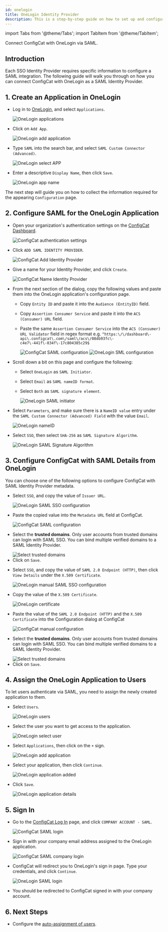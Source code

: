 ```yaml
---
id: onelogin
title: OneLogin Identity Provider
description: This is a step-by-step guide on how to set up and configure OneLogin as a SAML Identity Provider for your organization.
---
```


import Tabs from '@theme/Tabs';
import TabItem from '@theme/TabItem';

Connect ConfigCat with OneLogin via SAML.

## Introduction

Each SSO Identity Provider requires specific information to configure a SAML integration. The following guide will walk you through on how you can connect ConfigCat with OneLogin as a SAML Identity Provider.

## 1. Create an Application in OneLogin

- Log in to <a href="https://app.onelogin.com/login" target="_blank">OneLogin</a>, and select `Applications`.

  <img className="saml-tutorial-img zoomable" src="/docs/assets/saml/onelogin/applications.png" alt="OneLogin applications" />

- Click on `Add App`.

  <img className="saml-tutorial-img zoomable" src="/docs/assets/saml/onelogin/add_app.png" alt="OneLogin add application" />

- Type `SAML` into the search bar, and select `SAML Custom Connector (Advanced)`.

  <img className="saml-tutorial-img zoomable" src="/docs/assets/saml/onelogin/select_app.png" alt="OneLogin select APP" />

- Enter a descriptive `Display Name`, then click `Save`.

  <img className="saml-tutorial-img zoomable" src="/docs/assets/saml/onelogin/app_name.png" alt="OneLogin app name" />

The next step will guide you on how to collect the information required for the appearing `Configuration` page.

## 2. Configure SAML for the OneLogin Application

- Open your organization's authentication settings on the <a href="https://app.configcat.com/organization/authentication" target="_blank">ConfigCat Dashboard</a>.

  <img className="saml-tutorial-img zoomable" src="/docs/assets/saml/dashboard/authentication.png" alt="ConfigCat authentication settings" />

- Click `ADD SAML IDENTITY PROVIDER`.

  <img className="saml-tutorial-img zoomable" src="/docs/assets/saml/dashboard/add_idp.png" alt="ConfigCat Add Identity Provider" />

- Give a name for your Identity Provider, and click `Create`.

  <img className="saml-tutorial-img zoomable" src="/docs/assets/saml/dashboard/onelogin_name.png" alt="ConfigCat Name Identity Provider" />

- From the next section of the dialog, copy the following values and paste them into the OneLogin application's configuration page.

  - Copy `Entity ID` and paste it into the `Audience (EntityID)` field.
  - Copy `Assertion Consumer Service` and paste it into the `ACS (Consumer) URL` field.
  - Paste the same `Assertion Consumer Service` into the `ACS (Consumer) URL Validator` field in regex format e.g. `^https:\/\/dashboard\-api\.configcat\.com\/saml\/acs\/08db93fc\-c4e7\-441f\-834f\-17c804385c29$`

    <img className="saml-tutorial-img zoomable" src="/docs/assets/saml/dashboard/acs_entity_id_1.png" alt="ConfigCat SAML configuration" />

    <img className="saml-tutorial-img zoomable" src="/docs/assets/saml/onelogin/onelogin_acs_eid.png" alt="OneLogin SML configuration" />

- Scroll down a bit on this page and configure the following:

  - Select `OneLogin` as `SAML Initiator`.
  - Select `Email` as `SAML nameID format`.
  - Select `Both` as `SAML signature element`.

    <img className="saml-tutorial-img zoomable" src="/docs/assets/saml/onelogin/saml_config2.png" alt="OneLogin SAML initiator" />

- Select `Parameters`, and make sure there is a `NameID value` entry under the `SAML Custom Connector (Advanced) Field` with the value `Email`.

  <img className="saml-tutorial-img zoomable" src="/docs/assets/saml/onelogin/name_id.png" alt="OneLogin nameID" />

- Select `SSO`, then select `SHA-256` as `SAML Signature Algorithm`.

  <img className="saml-tutorial-img zoomable" src="/docs/assets/saml/onelogin/sso_signing_algo.png" alt="OneLogin SAML Signature Algorithm"  />

## 3. Configure ConfigCat with SAML Details from OneLogin

You can choose one of the following options to configure ConfigCat with SAML Identity Provider metadata.

<Tabs>
  <TabItem value="metadataUrl" label="Metadata URL" default>
    <ul>
      <li>
        <p>Select <code>SSO</code>, and copy the value of <code>Issuer URL</code>.</p>
        <img className="saml-tutorial-img zoomable" src="/docs/assets/saml/onelogin/sso_config.png" alt="OneLogin SAML SSO configuration" />
      </li>
      <li>
        <p>Paste the copied value into the <code>Metadata URL</code> field at ConfigCat.</p>
        <img className="saml-tutorial-img zoomable" src="/docs/assets/saml/onelogin/cc_meta_url_new.png" alt="ConfigCat SAML configuration" />
      </li>
      <li>
        <p>Select the <strong>trusted domains</strong>. Only user accounts from trusted domains can login with SAML SSO. You can bind multiple verified domains to a SAML Identity Provider.</p>
        <img className="saml-tutorial-img zoomable" src="/docs/assets/saml/dashboard/select_trusted_domains.png" alt="Select trusted domains" />
      </li>
      <li>
        Click on <code>Save</code>.
      </li>
    </ul>
  </TabItem>
  <TabItem value="manual" label="Manual Configuration">
    <ul>
      <li>
        <p>Select <code>SSO</code>, and copy the value of <code>SAML 2.0 Endpoint (HTTP)</code>, then click <code>View Details</code> under the <code>X.509 Certificate</code>.</p>
        <img className="saml-tutorial-img zoomable" src="/docs/assets/saml/onelogin/sso_config_manual.png"  alt="OneLogin manual SAML SSO configuration" />
      </li>
      <li>
        <p>Copy the value of the <code>X.509 Certificate</code>.</p>
        <img className="saml-tutorial-img zoomable" src="/docs/assets/saml/onelogin/cert.png" alt="OneLogin certificate" />
      </li>
      <li>
        <p>Paste the value of the <code>SAML 2.0 Endpoint (HTTP)</code> and the <code>X.509 Certificate</code> into the Configuration dialog at ConfigCat</p>
        <img className="saml-tutorial-img zoomable" src="/docs/assets/saml/onelogin/cc_manual_new.png" alt="ConfigCat manual configuration" />
      </li>
      <li>
        <p>Select the <strong>trusted domains</strong>. Only user accounts from trusted domains can login with SAML SSO. You can bind multiple verified domains to a SAML Identity Provider.</p>
        <img className="saml-tutorial-img zoomable" src="/docs/assets/saml/dashboard/select_trusted_domains.png" alt="Select trusted domains" />
      </li>
      <li>
        Click on <code>Save</code>.
      </li>
    </ul>
  </TabItem>
</Tabs>

## 4. Assign the OneLogin Application to Users

To let users authenticate via SAML, you need to assign the newly created application to them.

- Select `Users`.

  <img className="saml-tutorial-img zoomable" src="/docs/assets/saml/onelogin/users.png" alt="OneLogin users" />

- Select the user you want to get access to the application.

  <img className="saml-tutorial-img zoomable" src="/docs/assets/saml/onelogin/select_user.png" alt="OneLogin select user"/>

- Select `Applications`, then click on the `+` sign.

  <img className="saml-tutorial-img zoomable" src="/docs/assets/saml/onelogin/add_application.png" alt="OneLogin add application"/>

- Select your application, then click `Continue`.

  <img className="saml-tutorial-img zoomable" src="/docs/assets/saml/onelogin/app_added.png" alt="OneLogin application added"/>

- Click `Save`.

  <img className="saml-tutorial-img zoomable" src="/docs/assets/saml/onelogin/app_details.png" alt="OneLogin application details"/>

## 5. Sign In

- Go to the <a href="https://app.configcat.com/auth/login" target="_blank">ConfigCat Log In</a> page, and click `COMPANY ACCOUNT - SAML`.

  <img className="saml-tutorial-img zoomable" src="/docs/assets/saml/dashboard/saml_login.png" alt="ConfigCat SAML login" />

- Sign in with your company email address assigned to the OneLogin application.

  <img className="saml-tutorial-img zoomable" src="/docs/assets/saml/dashboard/company_email.png" alt="ConfigCat SAML company login" />

- ConfigCat will redirect you to OneLogin's sign in page. Type your credentials, and click `Continue`.

  <img className="saml-tutorial-img zoomable" src="/docs/assets/saml/onelogin/login.png" alt="OneLogin SAML login"  />

- You should be redirected to ConfigCat signed in with your company account.

## 6. Next Steps

- Configure the [auto-assignment of users](/docs/advanced/team-management/auto-assign-users).
